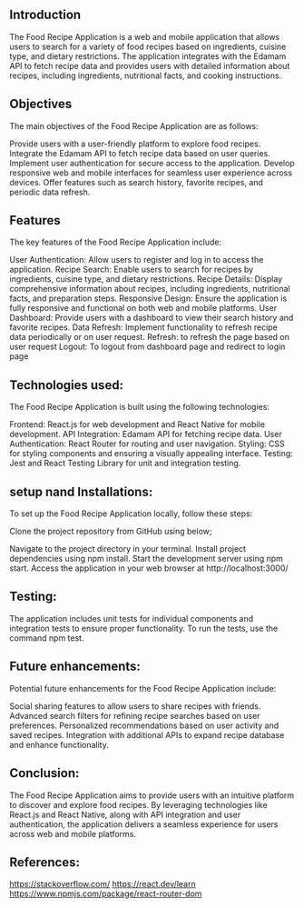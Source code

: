 ## Introduction
The Food Recipe Application is a web and mobile application that allows users to search for a variety of food recipes based on ingredients, cuisine type, and dietary restrictions. The application integrates with the Edamam API to fetch recipe data and provides users with detailed information about recipes, including ingredients, nutritional facts, and cooking instructions.

## Objectives
The main objectives of the Food Recipe Application are as follows:

Provide users with a user-friendly platform to explore food recipes.
Integrate the Edamam API to fetch recipe data based on user queries.
Implement user authentication for secure access to the application.
Develop responsive web and mobile interfaces for seamless user experience across devices.
Offer features such as search history, favorite recipes, and periodic data refresh.

## Features
The key features of the Food Recipe Application include:

User Authentication: Allow users to register and log in to access the application.
Recipe Search: Enable users to search for recipes by ingredients, cuisine type, and dietary restrictions.
Recipe Details: Display comprehensive information about recipes, including ingredients, nutritional facts, and preparation steps.
Responsive Design: Ensure the application is fully responsive and functional on both web and mobile platforms.
User Dashboard: Provide users with a dashboard to view their search history and favorite recipes.
Data Refresh: Implement functionality to refresh recipe data periodically or on user request.
Refresh: to refresh the page based on user request
Logout: To logout from dashboard page and redirect to login page

## Technologies used:
The Food Recipe Application is built using the following technologies:

Frontend: React.js for web development and React Native for mobile development.
API Integration: Edamam API for fetching recipe data.
User Authentication: React Router for routing and user navigation.
Styling: CSS for styling components and ensuring a visually appealing interface.
Testing: Jest and React Testing Library for unit and integration testing.

## setup nand Installations:

To set up the Food Recipe Application locally, follow these steps:

Clone the project repository from GitHub using below;



Navigate to the project directory in your terminal.
Install project dependencies using npm install.
Start the development server using npm start.
Access the application in your web browser at http://localhost:3000/

## Testing:
The application includes unit tests for individual components and integration tests to ensure proper functionality. To run the tests, use the command npm test.



## Future enhancements:
Potential future enhancements for the Food Recipe Application include:

Social sharing features to allow users to share recipes with friends.
Advanced search filters for refining recipe searches based on user preferences.
Personalized recommendations based on user activity and saved recipes.
Integration with additional APIs to expand recipe database and enhance functionality.

## Conclusion:
The Food Recipe Application aims to provide users with an intuitive platform to discover and explore food recipes. By leveraging technologies like React.js and React Native, along with API integration and user authentication, the application delivers a seamless experience for users across web and mobile platforms.

## References:

https://stackoverflow.com/
https://react.dev/learn
https://www.npmjs.com/package/react-router-dom
